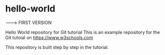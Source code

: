 # hello-world

---> FIRST VERSION

Hello World repository for Git tutorial
This is an example repository for the Git tutoial on https://www.w3schools.com

This repository is built step by step in the tutorial.
